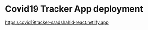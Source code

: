 Covid19 Tracker App deployment
==============================
https://covid19tracker-saadshahid-react.netlify.app
